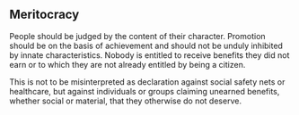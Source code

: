 ## Meritocracy

People should be judged by the content of their character. Promotion  should be on the basis of achievement and should not be unduly inhibited by innate characteristics. Nobody is entitled to receive benefits they did not earn or to which they are not already entitled by being a citizen.

This is not to be misinterpreted as declaration against social safety nets or healthcare, but against individuals or groups claiming unearned benefits, whether social or material, that they otherwise do not deserve.
